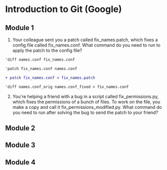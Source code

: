 # Introduction to Git (Google)

## Module 1
1. Your colleague sent you a patch called fix_names.patch, which fixes a config file called fix_names.conf. What command do you need to run to apply the patch to the config file?
  ```diff
 'diff names.conf fix_names.conf
 
 'patch fix_names.conf names.conf
 
+ patch fix_names.conf < fix_names.patch

 'diff names.conf_orig names.conf_fixed > fix_names.conf
```

2. You're helping a friend with a bug in a script called fix_permissions.py, which fixes the permissions of a bunch of files. To work on the file, you make a copy and call it fix_permissions_modified.py. What command do you need to run after solving the bug to send the patch to your friend?

## Module 2

## Module 3

## Module 4
